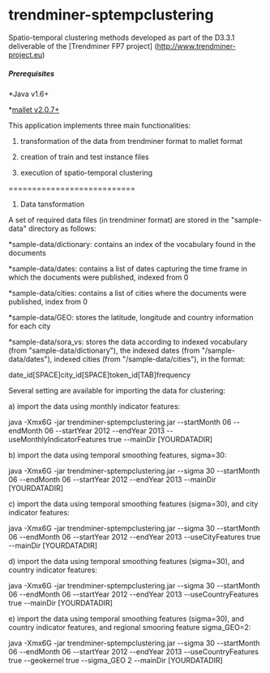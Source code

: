 trendminer-sptempclustering
===========================

Spatio-temporal clustering methods developed as part of the D3.3.1 deliverable of the [Trendminer FP7 project] (http://www.trendminer-project.eu)

##### Prerequisites

*Java v1.6+

*[mallet v2.0.7+](http://mallet.cs.umass.edu/download.php)

This application implements three main functionalities:

1) transformation of the data from trendminer format to mallet format

2) creation of train and test instance files

3) execution of spatio-temporal clustering

===========================

1) Data tansformation

A set of required data files (in trendminer format) are stored in the "sample-data" directory as follows:

*sample-data/dictionary: contains an index of the vocabulary found in the documents

*sample-data/dates: contains a list of dates capturing the time frame in which the documents were published, indexed from 0 

*sample-data/cities: contains a list of cities where the documents were published, index from 0

*sample-data/GEO: stores the latitude, longitude and country information for each city

*sample-data/sora_vs: stores the data according to indexed vocabulary (from "sample-data/dictionary"), the indexed dates (from "/sample-data/dates"), indexed cities (from "/sample-data/cities"), in the format:

 date_id[SPACE]city_id[SPACE]token_id[TAB]frequency
  
Several setting are available for importing the data for clustering:

a) import the data using monthly indicator features:

java -Xmx6G -jar trendminer-sptempclustering.jar --startMonth 06 --endMonth 06 --startYear 2012 --endYear 2013 --useMonthlyIndicatorFeatures true --mainDir [YOURDATADIR]

b) import the data using temporal smoothing features, sigma=30:

java -Xmx6G -jar trendminer-sptempclustering.jar --sigma 30 --startMonth 06 --endMonth 06 --startYear 2012 --endYear 2013 --mainDir [YOURDATADIR]

c) import the data using temporal smoothing features (sigma=30), and city indicator features:

java -Xmx6G -jar trendminer-sptempclustering.jar --sigma 30 --startMonth 06 --endMonth 06 --startYear 2012 --endYear 2013 --useCityFeatures true --mainDir [YOURDATADIR]

d) import the data using temporal smoothing features (sigma=30), and country indicator features:

java -Xmx6G -jar trendminer-sptempclustering.jar --sigma 30 --startMonth 06 --endMonth 06 --startYear 2012 --endYear 2013 --useCountryFeatures true --mainDir [YOURDATADIR]

e) import the data using temporal smoothing features (sigma=30), and country indicator features, and regional smooring feature sigma_GEO=2:

java -Xmx6G -jar trendminer-sptempclustering.jar --sigma 30 --startMonth 06 --endMonth 06 --startYear 2012 --endYear 2013 --useCountryFeatures true  --geokernel true --sigma_GEO 2 --mainDir [YOURDATADIR]
